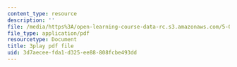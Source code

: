 ```yaml
---
content_type: resource
description: ''
file: /media/https%3A/open-learning-course-data-rc.s3.amazonaws.com/5-07sc-biological-chemistry-i-fall-2013/3d7aeceefda1d325ee88808fcbe493dd_BYhaXjwgn5I.pdf
file_type: application/pdf
resourcetype: Document
title: 3play pdf file
uid: 3d7aecee-fda1-d325-ee88-808fcbe493dd
---
```

